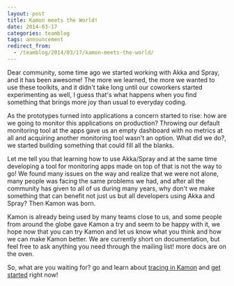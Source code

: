 ```yaml
---
layout: post
title: Kamon meets the World!
date: 2014-03-17
categories: teamblog
tags: announcement
redirect_from:
  - /teamblog/2014/03/17/kamon-meets-the-world/
---
```


Dear community, some time ago we started working with Akka and Spray, and it has been awesome! The more we learned, the more we wanted
to use these toolkits, and it didn't take long until our coworkers started experimenting as well, I guess that's what
happens when you find something that brings more joy than usual to everyday coding.



As the prototypes turned into applications a concern started to rise: how are we going to monitor this applications on
production? Throwing our default monitoring tool at the apps gave us an empty dashboard with no metrics at all and
acquiring another monitoring tool wasn't an option. What did we do?, we started building something that could fill all
the blanks.

Let me tell you that learning how to use Akka/Spray and at the same time developing a tool for monitoring apps made on
top of that is not the way to go! We found many issues on the way and realize that we were not alone, many people was
facing the same problems we had, and after all the community has given to all of us during many years, why don't we make
something that can benefit not just us but all developers using Akka and Spray? Then Kamon was born.

Kamon is already being used by many teams close to us, and some people from around the globe gave Kamon a try and seem
to be happy with it, we hope now that you can try Kamon and let us know what you think and how we can make Kamon better.
We are currently short on documentation, but feel free to ask anything you need through the mailing list! more docs are
on the oven.

So, what are you waiting for? go and learn about [tracing in Kamon] and [get started] right now!

[tracing in Kamon]: /docs/latest/core/tracing/
[get started]: /docs/latest/guides/
